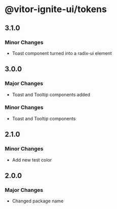 # @vitor-ignite-ui/tokens

## 3.1.0

### Minor Changes

- Toast component turned into a radix-ui element

## 3.0.0

### Major Changes

- Toast and Tooltip components added

### Minor Changes

- Toast and Tooltip components

## 2.1.0

### Minor Changes

- Add new test color

## 2.0.0

### Major Changes

- Changed package name
